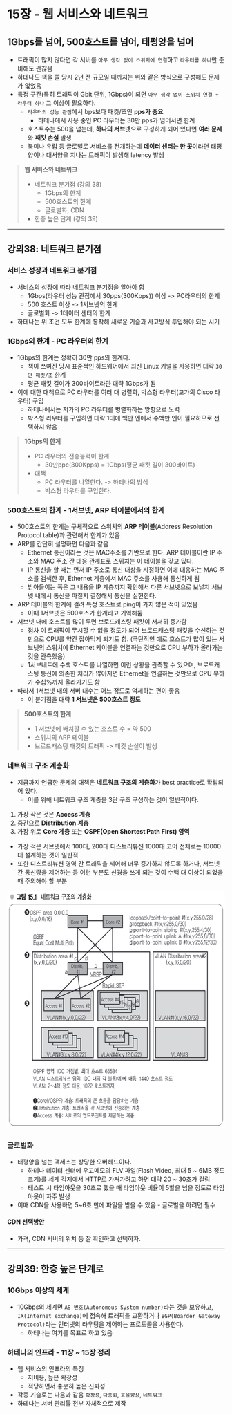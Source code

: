 # 15장 - 웹 서비스와 네트워크
## 1Gbps를 넘어, 500호스트를 넘어, 태평양을 넘어
- 트래픽이 많지 않다면 각 서버를 `아무 생각 없이 스위치에 연결`하고 `라우터를 하나`만 준비해도 괜찮음
- 하테나도 책을 쓸 당시 2년 전 규모일 때까지는 위와 같은 방식으로 구성해도 문제가 없었음
- 특정 구간(특히 트래픽이 Gbit 단위, 1Gbps)이 되면 `아무 생각 없이 스위치 연결 + 라우터 하나` 그 이상이 필요하다.
	- `라우터의 성능 관점`에서 bps보다 패킷/초인 **pps가 중요**
		- 하테나에서 사용 중인 PC 라우터는 30만 pps가 넘어서면 한계
	- 호스트수는 500을 넘는데, **하나의 서브넷**으로 구성하게 되어 있다면 **여러 문제**와 **패킷 손실** 발생
	- 북미나 유럽 등 글로벌로 서비스를 전개하는데 **데이터 센터는 한 곳**이라면 태평양이나 대서양을 지나는 트래픽이 발생해 latency 발생

> **웹 서비스와 네트워크**
> - 네트워크 분기점 (강의 38)
> 	- 1Gbps의 한계
> 	- 500호스트의 한계
> 	- 글로벌화, CDN
> - 한층 높은 단계 (강의 39)

- - -
## 강의38: 네트워크 분기점
### 서비스 성장과 네트워크 분기점
- 서비스의 성장에 따라 네트워크 분기점을 알아야 함
	- 1Gbps(라우터 성능 관점에서 30pps(300Kpps)) 이상 -> PC라우터의 한계
	- 500 호스트 이상 -> 1서브넷의 한계
	- 글로벌화 -> 1데이터 센터의 한계
- 하테나는 위 조건 모두 한계에 봉착해 새로운 기술과 사고방식 투입해야 되는 시기

### 1Gbps의 한계 - PC 라우터의 한계
- 1Gbps의 한계는 정확히 30만 pps의 한계다.
	- 책이 쓰여진 당시 표준적인 하드웨어에서 최신 Linux 커널을 사용하면 대략 `30만 패킷/초` 한계
	- 평균 패킷 길이가 300바이트라먄 대략 1Gbps가 됨
- 이에 대한 대책으로 PC 라우터를 여러 대 병렬화, 박스형 라우터(고가의 Cisco 라우터) 구입
	- 하테나에서는 저가의 PC 라우터를 병렬화하는 방향으로 노력
	- 박스형 라우터를 구입하면 대략 1대에 백만 엔에서 수백만 엔이 필요하므로 선택하지 않음

> **1Gbps의 한계**
> - PC 라우터의 전송능력이 한계
> 	- 30만ppc(300Kpps) = 1Gbps(평균 패킷 길이 300바이트)
> - 대책
> 	- PC 라우터를 나열한다. -> 하테나의 방식
> 	- 박스형 라우터를 구입한다.

### 500호스트의 한계 - 1서브넷, ARP 테이블에서의 한계
- 500호스트의 한계는 구체적으로 스위치의 **ARP 테이블**(Address Resolution Protocol table)과 관련해서 한계가 있음
- ARP를 간단히 설명하면 다음과 같음
	- Ethernet 통신이라는 것은 MAC주소를 기반으로 한다. ARP 테이블이란 IP 주소와 MAC 주소 간 대응 관계표로 스위치는 이 테이블을 갖고 있다.
	- IP 통신을 할 때는 먼저 IP 주소로 통신 대상을 지정하면 이에 대응하는 MAC 주소를 검색한 후, Ethernet 계층에서 MAC 주소를 사용해 통신하게 됨
	- 받아들이는 쪽은 그 내용을 IP 계층까지 확인해서 다른 서브넷으로 보낼지 서브넷 내에서 통신을 마칠지 결정해서 통신을 실현한다.
- ARP 테이블의 한계에 걸려 특정 호스트로 ping이 가지 않은 적이 있었음
	- 이때 1서브넷은 500호스가 한계라고 기억해둠
- 서브넷 내에 호스트를 많이 두면 브로드캐스팅 패킷이 서서히 증가함
	- 점차 이 트래픽이 무시할 수 없을 정도가 되어 브로드캐스팅 패킷을 수신하는 것 만으로 CPU를 약간 잡아먹게 되기도 함. (극단적인 예로 호스트가 많이 있는 서브넷의 스위치에 Ethernet 케이블을 연결하는 것만으로 CPU 부하가 올라가는 것을 관측했음)
	- 1서브네트에 수백 호스트를 나열하면 이런 상황을 관측할 수 있으며, 브로드캐스팅 통신에 의존한 처리가 많아지면 Ethernet을 연결하는 것만으로 CPU 부하가 수십%까지 올라가기도 함
- 따라서 1서브넷 내의 서버 대수는 어느 정도로 억제하는 편이 좋음
	- 이 분기점을 대략 **1 서브넷은 500호스트 정도**

> **500호스트의 한계**
> - 1 서브넷에 배치할 수 있는 호스트 수 = 약 500
> - 스위치의 ARP 테이블
> - 브로드캐스팅 패킷의 트래픽 -> 패킷 손실이 발생

### 네트워크 구조 계층화
- 지금까지 언급한 문제의 대책은 **네트워크 구조의 계층화**가 best practice로 확립되어 있다.
	- 이를 위해 네트워크 구조 계층을 3단 구조 구성하는 것이 일반적이다.
1. 가장 작은 것은 **Access 계층**
2. 중간으로 **Distribution 계층**
3. 가장 위로 **Core 계층** 또는 **OSPF(Open Shortest Path First) 영역**
- 가장 적은 서브넷에서 100대, 200대 디스트리뷰션 1000대 코어 전체로는 10000대 설계하는 것이 일반적
- 또한 디스트리뷰션 영역 간 트래픽을 제어해 너무 증가하지 않도록 하거나, 서브넷 간 통신량을 제어하는 등 이런 부분도 신경을 쓰게 되는 것이 수백 대 이상이 되었을 때 주의해야 할 부분
<img src="../image/Pasted image 20250502210606.png" width="800" height="550">

### 글로벌화
- 태평양을 넘는 액세스는 상당한 오버헤드이다.
	- 하테나 데이터 센터에 우고메모의 FLV 파일(Flash Video, 최대 5 ~ 6MB 정도 크기)를 세계 각지에서 HTTP로 가져가려고 하면 대략 20 ~ 30초가 걸림
	- 테스트 시 타임아웃을 30초로 했을 때 타임아웃 비율이 5할을 넘을 정도로 타임아웃이 자주 발생
- 이때 CDN을 사용하면 5~6초 만에 파일을 받을 수 있음 - 글로벌을 하려면 필수

#### CDN 선택방안
- 가격, CDN 서버의 위치 등 잘 확인하고 선택하자.

- - -
## 강의39: 한층 높은 단계로
### 10Gbps 이상의 세계
- 10Gbps의 세계면 `AS 번호(Autonomous System number)`라는 것을 보유하고, `IX(Internet exchange)`에 접속해 트래픽을 교환하거나 `BGP(Boarder Gateway Protocol)`라는 인터넷의 라우팅을 제어하는 프로토콜을 사용한다.
	- 하테나는 여기를 목표로 하고 있음
### 하테나의 인프라 - 11장 ~ 15장 정리
- 웹 서비스의 인프라의 특징
	- 저비용, 높은 확장성
	- 적당하면서 충분히 높은 신뢰성
- 각종 기술로는 다음과 같음 `확장성`, `다중화`, `효율향상`, `네트워크`
- 하테나는 서버 관리툴 전부 자체적으로 제작

